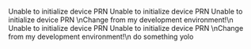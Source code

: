 ﻿Unable to initialize device PRN
Unable to initialize device PRN
Unable to initialize device PRN
\nChange from my development environment!\n
Unable to initialize device PRN
Unable to initialize device PRN
\nChange from my development environment!\n
do something
yolo
